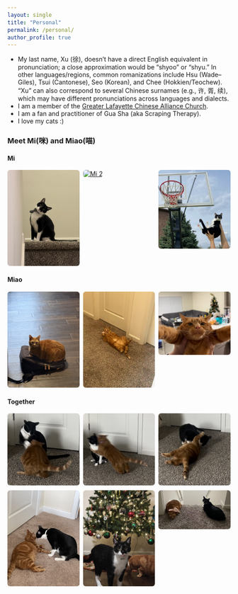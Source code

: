 ```yaml
---
layout: single
title: "Personal"
permalink: /personal/
author_profile: true
---
```


<style>
.img-grid{display:grid;grid-template-columns:repeat(3,1fr);gap:8px}
.img-grid a{display:block}
.img-grid img{width:100%;height:auto;border-radius:6px}
@media (max-width:700px){.img-grid{grid-template-columns:repeat(2,1fr)}}
</style>

- My last name, Xu (徐), doesn’t have a direct English equivalent in pronunciation; a close approximation would be “shyoo” or “shyu.” In other languages/regions, common romanizations include Hsu (Wade–Giles), Tsui (Cantonese), Seo (Korean), and Chee (Hokkien/Teochew). “Xu” can also correspond to several Chinese surnames (e.g., 许, 胥, 续), which may have different pronunciations across languages and dialects.
- I am a member of the [Greater Lafayette Chinese Alliance Church](https://www.glcaconline.org/).
- I am a fan and practitioner of Gua Sha (aka Scraping Therapy).
- I love my cats :)

### Meet Mi(咪) and Miao(喵)

#### Mi
<div class="img-grid">
  <a href="/images/cats/mi/mi1.jpeg"><img src="/images/cats/mi/mi1.jpeg" alt="Mi 1"></a>
  <a href="/images/cats/mi/mi2.jpeg"><img src="/images/cats/mi/mi2.jpeg" alt="Mi 2"></a>
  <a href="/images/cats/mi/mi3.jpeg"><img src="/images/cats/mi/mi3.jpeg" alt="Mi 3"></a>
</div>

#### Miao
<div class="img-grid">
  <a href="/images/cats/miao/miao1.jpeg"><img src="/images/cats/miao/miao1.jpeg" alt="Miao 1"></a>
  <a href="/images/cats/miao/miao2.jpeg"><img src="/images/cats/miao/miao2.jpeg" alt="Miao 2"></a>
  <a href="/images/cats/miao/miao3.jpeg"><img src="/images/cats/miao/miao3.jpeg" alt="Miao 3"></a>
</div>

#### Together
<div class="img-grid">
  <a href="/images/cats/together/fight1.jpeg"><img src="/images/cats/together/fight1.jpeg" alt="Together 1"></a>
  <a href="/images/cats/together/fight2.jpeg"><img src="/images/cats/together/fight2.jpeg" alt="Together 2"></a>
  <a href="/images/cats/together/fight3.jpeg"><img src="/images/cats/together/fight3.jpeg" alt="Together 3"></a>
  <a href="/images/cats/together/sniff.jpeg"><img src="/images/cats/together/sniff.jpeg" alt="Together 4"></a>
  <a href="/images/cats/together/xmas.jpeg"><img src="/images/cats/together/xmas.jpeg" alt="Together 5"></a>
  <a href="/images/cats/together/rest.jpeg"><img src="/images/cats/together/rest.jpeg" alt="Together 6"></a>
  
</div>
